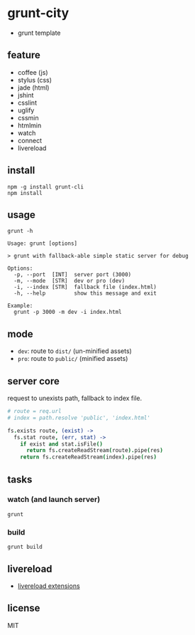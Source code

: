 # grunt-city

* grunt template

## feature

* coffee (js)
* stylus (css)
* jade (html)
* jshint
* csslint
* uglify
* cssmin
* htmlmin
* watch
* connect
* livereload

## install

```
npm -g install grunt-cli
npm install
```

## usage

```
grunt -h
```

```
Usage: grunt [options]

> grunt with fallback-able simple static server for debug

Options:
  -p, --port  [INT]  server port (3000)
  -m, --mode  [STR]  dev or pro (dev)
  -i, --index [STR]  fallback file (index.html)
  -h, --help         show this message and exit

Example:
  grunt -p 3000 -m dev -i index.html
```

## mode

* `dev`: route to `dist/` (un-minified assets)
* `pro`: route to `public/` (minified assets)

## server core

request to unexists path, fallback to index file.

```coffee
# route = req.url
# index = path.resolve 'public', 'index.html'

fs.exists route, (exist) ->
  fs.stat route, (err, stat) ->
    if exist and stat.isFile()
      return fs.createReadStream(route).pipe(res)
    return fs.createReadStream(index).pipe(res)
```

## tasks

### watch (and launch server)

```
grunt
```

### build

```
grunt build
```

## livereload

* [livereload extensions](http://feedback.livereload.com/knowledgebase/articles/86242-how-do-i-install-and-use-the-browser-extensions-)

## license

MIT
